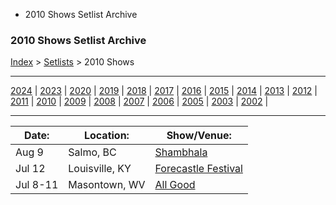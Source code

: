   * 2010 Shows Setlist Archive

### 2010 Shows Setlist Archive

[Index](https://www.reddit.com/r/bassnectar/wiki/index) >
[Setlists](https://www.reddit.com/r/bassnectar/wiki/interactive/setlists) >
2010 Shows

* * *

[2024](./2024.md) | [2023](./2023.md) | [2020](./2020.md) | [2019](./2019.md) | [2018](./2018.md) | [2017](./2017.md) | [2016](./2016.md) | [2015](./2015.md) | [2014](./2014.md) | [2013](./2013.md) | [2012](./2012.md) | [2011](./2011.md) | [2010](./2010.md) | [2009](./2009.md) | [2008](./2008.md) | [2007](./2007.md) | [2006](./2006.md) | [2005](./2005.md) | [2003](./2003.md) | [2002](./2002.md) | 

* * *

Date: | Location: | Show/Venue:  
---|---|---  
Aug 9 | Salmo, BC | [Shambhala](./2010/shambhala.md)  
Jul 12 | Louisville, KY | [Forecastle Festival](./2010/forecastlemusicfestival.md)  
Jul 8-11 | Masontown, WV | [All Good](./2010/allgood.md)

